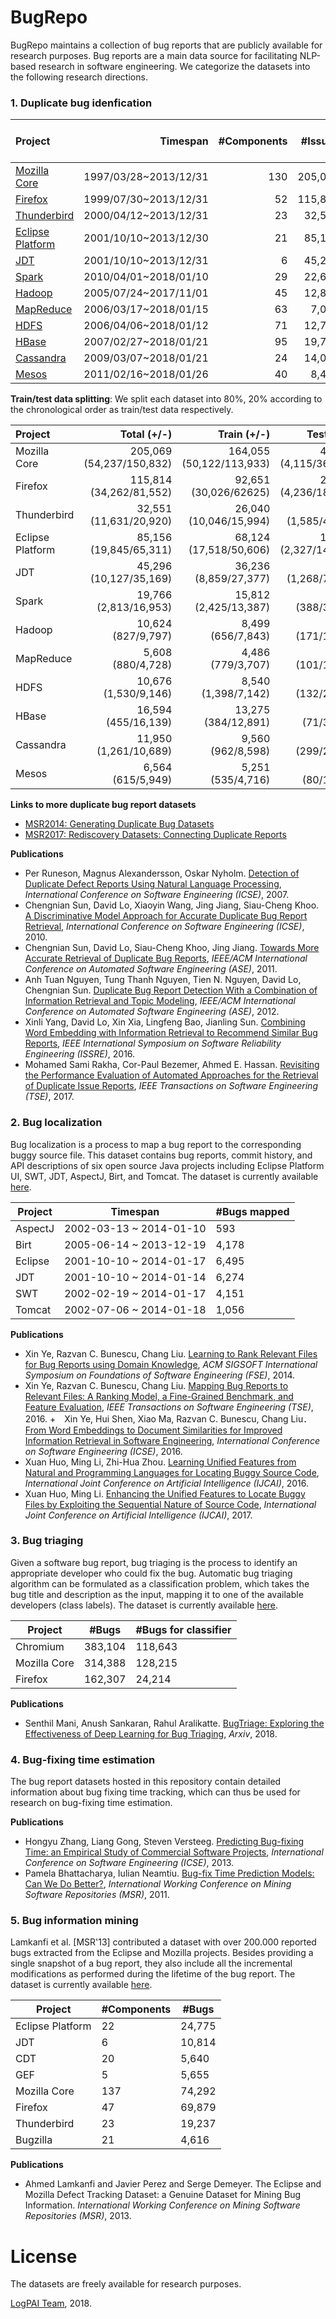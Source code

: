 # BugRepo

BugRepo maintains a collection of bug reports that are publicly available for research purposes. Bug reports are a main data source for facilitating NLP-based research in software engineering. We categorize the datasets into the following research directions.


### 1. Duplicate bug idenfication

| Project                                  |              Timespan | #Components | \#Issues | \#Issue/day | \#Duplicates | %Duplicates | Median Resolving Time |
| :--------------------------------------- | --------------------: | ----------: | -------: | ----------: | -----------: | ----------: | --------------------: |
| [Mozilla Core](https://bugzilla.mozilla.org/buglist.cgi?resolution=---&query_format=advanced&product=Core) | 1997/03/28~2013/12/31 |         130 |  205,069 |        33.5 |       44,691 |       21.8% |            102.1 days |
| [Firefox](https://bugzilla.mozilla.org/buglist.cgi?resolution=---&query_format=advanced&product=Firefox) | 1999/07/30~2013/12/31 |          52 |  115,814 |        22.0 |       35,814 |       30.9% |             76.4 days |
| [Thunderbird](https://bugzilla.mozilla.org/buglist.cgi?resolution=---&query_format=advanced&product=Thunderbird) | 2000/04/12~2013/12/31 |          23 |   32,551 |         6.5 |       12,501 |       38.4% |             83.7 days |
| [Eclipse Platform](https://bugs.eclipse.org/bugs/describecomponents.cgi?product=Platform) | 2001/10/10~2013/12/30 |          21 |   85,156 |        19.1 |       14,404 |       16.9% |             29.8 days |
| [JDT](https://bugs.eclipse.org/bugs/describecomponents.cgi?product=JDT) | 2001/10/10~2013/12/31 |           6 |   45,296 |        10.1 |        7,688 |       17.0% |             23.0 days |
| [Spark](http://issues.apache.org/jira/browse/SPARK) | 2010/04/01~2018/01/10 |          29 |   22,639 |         8.0 |        3,077 |       13.6% |              7.1 days |
| [Hadoop](http://issues.apache.org/jira/browse/HADOOP) | 2005/07/24~2017/11/01 |          45 |   12,855 |         2.9 |        1,861 |       14.5% |             14.3 days |
| [MapReduce](http://issues.apache.org/jira/browse/MAPREDUCE) | 2006/03/17~2018/01/15 |          63 |    7,019 |         1.6 |          977 |       13.9% |             28.2 days |
| [HDFS](http://issues.apache.org/jira/browse/HDFS) | 2006/04/06~2018/01/12 |          71 |   12,779 |         3.0 |        1,659 |       13.0% |              9.7 days |
| [HBase](http://issues.apache.org/jira/browse/HBASE) | 2007/02/27~2018/01/21 |          95 |   19,788 |         5.0 |        1,340 |        6.8% |              6.8 days |
| [Cassandra](http://issues.apache.org/jira/browse/CASSANDRA) | 2009/03/07~2018/01/21 |          24 |   14,071 |         4.3 |        2,083 |       14.8% |              8.6 days |
| [Mesos](http://issues.apache.org/jira/browse/MESOS) | 2011/02/16~2018/01/26 |          40 |    8,454 |         3.3 |          800 |        9.5% |             23.5 days |


**Train/test data splitting**: We split each dataset into 80%, 20% according to the chronological order as train/test data respectively.

| Project          |              Total (+/-) |              Train (+/-) |            Test (+/-) |
| :--------------- | -----------------------: | -----------------------: | --------------------: |
| Mozilla Core     | 205,069 (54,237/150,832) | 164,055 (50,122/113,933) | 41,014 (4,115/36,899) |
| Firefox          |  115,814 (34,262/81,552) |    92,651 (30,026/62625) | 23,163 (4,236/18,927) |
| Thunderbird      |   32,551 (11,631/20,920) |   26,040 (10,046/15,994) |   6,511 (1,585/4,926) |
| Eclipse Platform |   85,156 (19,845/65,311) |   68,124 (17,518/50,606) | 17,032 (2,327/14,705) |
| JDT              |   45,296 (10,127/35,169) |    36,236 (8,859/27,377) |   9,060 (1,268/7,792) |
| Spark            |    19,766 (2,813/16,953) |    15,812 (2,425/13,387) |     3,972 (388/3,566) |
| Hadoop           |       10,624 (827/9,797) |        8,499 (656/7,843) |     2,125 (171/1,954) |
| MapReduce        |        5,608 (880/4,728) |        4,486 (779/3,707) |     1,122 (101/1,021) |
| HDFS             |     10,676 (1,530/9,146) |      8,540 (1,398/7,142) |     2,136 (132/2,004) |
| HBase            |      16,594 (455/16,139) |      13,275 (384/12,891) |      3,319 (71/3,248) |
| Cassandra        |    11,950 (1,261/10,689) |        9,560 (962/8,598) |     2,390 (299/2,091) |
| Mesos            |        6,564 (615/5,949) |        5,251 (535/4,716) |      1,313 (80/1,233) |


**Links to more duplicate bug report datasets**
+ [MSR2014: Generating Duplicate Bug Datasets](https://doi.org/10.5281/zenodo.1144098)
+ [MSR2017: Rediscovery Datasets: Connecting Duplicate Reports](https://zenodo.org/record/400614)

**Publications**
+ Per Runeson, Magnus Alexandersson, Oskar Nyholm. [Detection of Duplicate Defect Reports Using Natural Language Processing](https://ieeexplore.ieee.org/document/4222611/), *International Conference on Software Engineering (ICSE)*, 2007.
+ Chengnian Sun, David Lo, Xiaoyin Wang, Jing Jiang, Siau-Cheng Khoo. [A Discriminative Model Approach for Accurate Duplicate Bug Report Retrieval](https://ieeexplore.ieee.org/document/6062072/), *International Conference on Software Engineering (ICSE)*, 2010.
+ Chengnian Sun, David Lo, Siau-Cheng Khoo, Jing Jiang. [Towards More Accurate Retrieval of Duplicate Bug Reports](https://ieeexplore.ieee.org/document/6100061), *IEEE/ACM International Conference on Automated Software Engineering (ASE)*, 2011.
+ Anh Tuan Nguyen, Tung Thanh Nguyen, Tien N. Nguyen, David Lo, Chengnian Sun. [Duplicate Bug Report Detection With a Combination of Information Retrieval and Topic Modeling](http://www.comp.nus.edu.sg/~specmine/suncn/papers/ase12.pdf), *IEEE/ACM International Conference on Automated Software Engineering (ASE)*, 2012.
+ 	Xinli Yang, David Lo, Xin Xia, Lingfeng Bao, Jianling Sun. [Combining Word Embedding with Information Retrieval to Recommend Similar Bug Reports](https://ieeexplore.ieee.org/document/7774514/), *IEEE International Symposium on Software Reliability Engineering (ISSRE)*, 2016.
+ Mohamed Sami Rakha, Cor-Paul Bezemer, Ahmed E. Hassan. [Revisiting the Performance Evaluation of Automated Approaches for the Retrieval of Duplicate Issue Reports](https://ieeexplore.ieee.org/document/8048025/), *IEEE Transactions on Software Engineering (TSE)*, 2017.

### 2. Bug localization

Bug localization is a process to map a bug report to the corresponding buggy source file. This dataset contains bug reports, commit history, and API descriptions of six open source Java projects including Eclipse Platform UI, SWT, JDT, AspectJ, Birt, and Tomcat. The dataset is currently available [here](http://openscience.us/repo/issues/bugfiles.html).

| Project  | Timespan                | #Bugs mapped |
| -------- | ----------------------- | -------------- |
| AspectJ  | 2002-03-13 ~ 2014-01-10 | 593            |
| Birt     | 2005-06-14 ~ 2013-12-19 | 4,178           |
| Eclipse  | 2001-10-10 ~ 2014-01-17 | 6,495           |
| JDT      | 2001-10-10 ~ 2014-01-14 | 6,274           |
| SWT      | 2002-02-19 ~ 2014-01-17 | 4,151           |
| Tomcat   | 2002-07-06 ~ 2014-01-18 | 1,056           | 

**Publications**

+ Xin Ye, Razvan C. Bunescu, Chang Liu. [Learning to Rank Relevant Files for Bug Reports using Domain Knowledge](http://ace.cs.ohiou.edu/~razvan/papers/fse14.pdf), *ACM SIGSOFT International Symposium on Foundations of Software Engineering (FSE)*, 2014.
+ Xin Ye, Razvan C. Bunescu, Chang Liu. [Mapping Bug Reports to Relevant Files: A Ranking Model, a Fine-Grained Benchmark, and Feature Evaluation](https://ieeexplore.ieee.org/document/7270328/), *IEEE Transactions on Software Engineering (TSE)*, 2016.
+　Xin Ye, Hui Shen, Xiao Ma, Razvan C. Bunescu, Chang Liu．[From Word Embeddings to Document Similarities for Improved Information Retrieval in Software Engineering](https://ieeexplore.ieee.org/document/7886921/), *International Conference on Software Engineering (ICSE)*, 2016.
+ Xuan Huo, Ming Li, Zhi-Hua Zhou. [Learning Unified Features from Natural and Programming Languages for Locating Buggy Source Code](https://www.ijcai.org/Proceedings/16/Papers/230.pdf), *International Joint Conference on Artificial Intelligence (IJCAI)*, 2016.
+ Xuan Huo, Ming Li. [Enhancing the Unified Features to Locate Buggy Files by Exploiting the Sequential Nature of Source Code](https://www.ijcai.org/proceedings/2017/0265.pdf), *International Joint Conference on Artificial Intelligence (IJCAI)*, 2017.


### 3. Bug triaging

Given a software bug report, bug triaging is the process to identify an appropriate developer who could fix the bug. Automatic bug triaging algorithm can be formulated as a classification problem, which takes the bug title and description as the input, mapping it to one of the available developers (class labels). The dataset is currently available [here](http://bugtriage.mybluemix.net/).

| Project      | \#Bugs  | \#Bugs for classifier |
| ------------ | ------- | --------------------- |
| Chromium     | 383,104 | 118,643               |
| Mozilla Core | 314,388 | 128,215               |
| Firefox      | 162,307 | 24,214                |

**Publications**

+ Senthil Mani, Anush Sankaran, Rahul Aralikatte. [BugTriage: Exploring the Effectiveness of Deep Learning for Bug Triaging](http://bugtriage.mybluemix.net/paper/DeepTriage.pdf), *Arxiv*, 2018.


### 4. Bug-fixing time estimation
The bug report datasets hosted in this repository contain detailed information about bug fixing time tracking, which can thus be used for research on bug-fixing time estimation.

**Publications**

+ Hongyu Zhang, Liang Gong, Steven Versteeg. [Predicting Bug-fixing Time: an Empirical Study of Commercial Software Projects](https://www.researchgate.net/publication/261314373_Predicting_bug-fixing_time_An_empirical_study_of_commercial_software_projects), *International Conference on Software Engineering (ICSE)*, 2013.
+ Pamela Bhattacharya, Iulian Neamtiu. [Bug-fix Time Prediction Models: Can We Do Better?](http://alumni.cs.ucr.edu/~pamelab/bugfixtime.pdf), *International Working Conference on Mining Software Repositories (MSR)*, 2011.

### 5. Bug information mining
Lamkanfi et al. [MSR'13] contributed a dataset with over 200.000 reported bugs extracted from the Eclipse and Mozilla projects. Besides providing a single snapshot of a bug report, they also include all the incremental modifications as performed during the lifetime of the bug report. The dataset is currently available [here](https://github.com/ansymo/msr2013-bug_dataset).

| Project          | \#Components | \#Bugs |
| ---------------- | ------------ | ------ |
| Eclipse Platform | 22           | 24,775 |
| JDT              | 6            | 10,814 |
| CDT              | 20           | 5,640  |
| GEF              | 5            | 5,655  |
| Mozilla Core     | 137          | 74,292 |
| Firefox          | 47           | 69,879 |
| Thunderbird      | 23           | 19,237 |
| Bugzilla         | 21           | 4,616  |

**Publications**

+ Ahmed Lamkanfi and Javier Perez and Serge Demeyer. The Eclipse and Mozilla Defect Tracking Dataset: a Genuine Dataset for Mining Bug Information. *International Working Conference on Mining Software Repositories (MSR)*, 2013.

# License
The datasets are freely available for research purposes.

[LogPAI Team](https://github.com/orgs/logpai/people), 2018.
